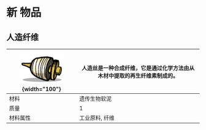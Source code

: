 # 新 物品

## 人造纤维
| ![RayonFiber](/assets/images/entities/RayonFiber.png){width="100"} |人造丝是一种合成纤维，它是通过化学方法由从木材中提取的再生纤维素制成的。|
|-|-|
|材料|遗传生物软泥|
|质量|1|
|材料属性|工业原料, 纤维|

